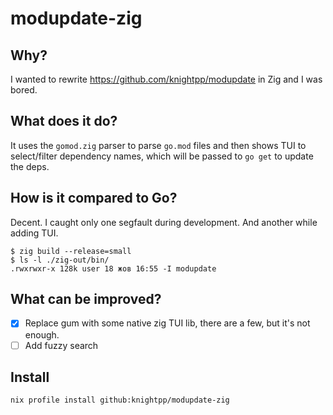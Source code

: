# modupdate-zig

## Why?

I wanted to rewrite <https://github.com/knightpp/modupdate> in Zig and I was bored.

## What does it do?

It uses the `gomod.zig` parser to parse `go.mod` files and then shows TUI to select/filter
dependency names, which will be passed to `go get` to update the deps.

## How is it compared to Go?

Decent. I caught only one segfault during development. And another while adding TUI.

```shell
$ zig build --release=small
$ ls -l ./zig-out/bin/
.rwxrwxr-x 128k user 18 жов 16:55 -I modupdate
```

## What can be improved?

- [x] Replace gum with some native zig TUI lib, there are a few, but it's not enough.
- [ ] Add fuzzy search

## Install

```shell
nix profile install github:knightpp/modupdate-zig
```
